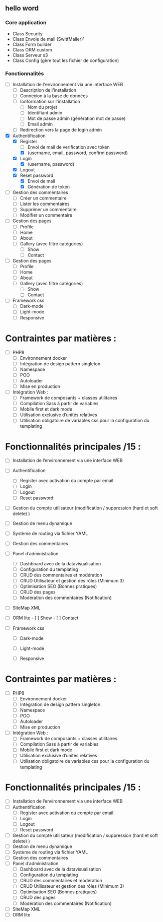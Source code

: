 ## hello word

### Core application

- Class Security
- Class Envoie de mail (SwitfMailer)'
- Class Form builder
- Class ORM custom
- Class Serveur s3
- Class Config (gère tout les fichier de configuration)

### Fonctionnalités

- [ ] Installation de l'environnement via une interface WEB
    - [ ] Description de l'installation
    - [ ] Connexion à la base de données
    - [ ] Ionformation sur l'installation
        - [ ] Nom du projet
        - [ ] Identifiant admin
        - [ ] Mot de passe admin (génération mot de passe)
        - [ ] Email admin
    - [ ] Redirection vers la page de login admin

- [x] Authentification
    - [x] Register
        - [ ] Envoi de mail de verification avec token
        - [x] (username, email, password, confirm password)
    - [x] Login
        - [x] (username, password)
    - [x] Logout
    - [x] Reset password
        - [x] Envoi de mail
        - [x] Génération de token

- [ ] Gestion des commentaires
    - [ ] Créer un commentaire
    - [ ] Lister les commentaires
    - [ ] Supprimer un commentaire
    - [ ] Modifier un commentaire

- [ ] Gestion des pages
    - [ ] Profile
    - [ ] Home
    - [ ] About
    - [ ] Gallery (avec filtre catégories)
        - [ ] Show
        - [ ] Contact

- [ ] Gestion des pages
    - [ ] Profile
    - [ ] Home
    - [ ] About
    - [ ] Gallery (avec filtre catégories)
        - [ ] Show
        - [ ] Contact

- [ ] Framework css
    - [ ] Dark-mode
    - [ ] Light-mode
    - [ ] Responsive

# Contraintes par matières :

- [ ] PHP8
    - [ ] Environnement docker
    - [ ] Intégration de design pattern singleton
    - [ ] Namespace
    - [ ] POO
    - [ ] Autoloader
    - [ ] Mise en production

- [ ] Intégration Web :
    - [ ] Framework de composants + classes utilitaires
    - [ ] Compilation Sass à partir de variables
    - [ ] Mobile first et dark mode
    - [ ] Utilisation exclusive d’unités relatives
    - [ ] Utilisation obligatoire de variables css pour la configuration du templating

# Fonctionnalités principales /15 :

- [ ] Installation de l’environnement via une interface WEB
- [ ] Authentification
    - [ ] Register avec activation du compte par email
    - [ ] Login
    - [ ] Logout
    - [ ] Reset password
- [ ] Gestion du compte utilisateur (modification / suppression (hard et soft delete) )
- [ ] Gestion de menu dynamique
- [ ] Système de routing via fichier YAML
- [ ] Gestion des commentaires
- [ ] Panel d’administration
    - [ ] Dashboard avec de la datavisualisation
    - [ ] Configuration du templating
    - [ ] CRUD des commentaires et modération
    - [ ] CRUD Utilisateur et gestion des rôles (Minimum 3)
    - [ ] Optimisation SEO (Bonnes pratiques)
    - [ ] CRUD des pages
    - [ ] Modération des commentaires (Notification)
- [ ] SiteMap XML
- [ ] ORM lite
      - [ ] Show
      - [ ] Contact

- [ ] Framework css
  - [ ] Dark-mode
  - [ ] Light-mode
  - [ ] Responsive


# Contraintes par matières :

- [ ] PHP8
  - [ ] Environnement docker
  - [ ] Intégration de design pattern singleton
  - [ ] Namespace
  - [ ] POO
  - [ ] Autoloader
  - [ ] Mise en production

- [ ] Intégration Web :
  - [ ] Framework de composants + classes utilitaires
  - [ ] Compilation Sass à partir de variables
  - [ ] Mobile first et dark mode
  - [ ] Utilisation exclusive d’unités relatives
  - [ ] Utilisation obligatoire de variables css pour la configuration du templating

# Fonctionnalités principales /15 : 

- [ ] Installation de l’environnement via une interface WEB
- [ ] Authentification
  - [ ] Register avec activation du compte par email
  - [ ] Login
  - [ ] Logout
  - [ ] Reset password
- [ ] Gestion du compte utilisateur (modification / suppression (hard et soft delete) )
- [ ] Gestion de menu dynamique
- [ ] Système de routing via fichier YAML
- [ ] Gestion des commentaires
- [ ] Panel d’administration
  - [ ] Dashboard avec de la datavisualisation
  - [ ] Configuration du templating
  - [ ] CRUD des commentaires et modération
  - [ ] CRUD Utilisateur et gestion des rôles (Minimum 3)
  - [ ] Optimisation SEO (Bonnes pratiques)
  - [ ] CRUD des pages
  - [ ] Modération des commentaires (Notification)
- [ ] SiteMap XML
- [ ] ORM lite